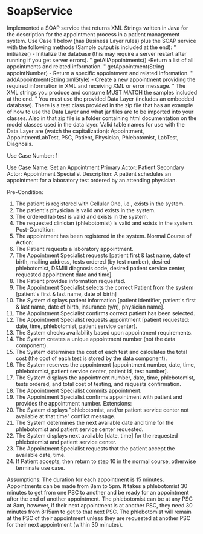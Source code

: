 # SoapService
Implemented a SOAP service that returns XML Strings written in Java for the description for the appointment process in a patient management system.
Use Case 1 below (has Business Layer rules) plus the SOAP service with the following methods (Sample output is included at the end):
"	initialize() - Initialize the database (this may require a server restart after running if you get server errors).
"	getAllAppointments() -Return a list of all appointments and related information.
"	getAppointment(String appointNumber) - Return a specific appointment and related information.
"	addAppointment(String xmlStyle) - Create a new appointment providing the required information in XML and receiving XML or error message.
"	The XML strings you produce and consume MUST MATCH the samples included at the end.
"	You must use the provided Data Layer (includes an embedded database).  There is a test class provided in the zip file that has an example of how to use the Data Layer and what jar files are to be imported into your classes. Also in that zip file is a folder containing html documentation on the model classes used in the data layer.  Valid table names for use with the Data Layer are (watch the capitalization): Appointment, AppointmentLabTest, PSC, Patient, Physician, Phlebotomist, LabTest, Diagnosis.

Use Case Number: 1 

Use Case Name: Set an Appointment
Primary Actor: Patient
Secondary Actor: Appointment Specialist
Description:
A patient schedules an appointment for a laboratory test ordered by an attending physician.

Pre-Condition:
1.	The patient is registered with Cellular One, i.e., exists in the system. 
2.	The patient's physician is valid and exists in the system. 
3.	The ordered lab test is valid and exists in the system. 
4.	The requested clinician (phlebotomist) is valid and exists in the system. 
Post-Condition:	
1.	The appointment has been registered in the system.
Normal Course of Action:
1.	The Patient requests a laboratory appointment. 
2.	The Appointment Specialist requests [patient first & last name, date of birth, mailing address, tests ordered (by test number), desired phlebotomist, DSMIII diagnosis code, desired patient service center, requested appointment date and time].
3.	The Patient provides information requested. 
4.	The Appointment Specialist selects the correct Patient from the system [patient's first & last name, date of birth]
5.	The System displays patient information [patient identifier, patient's first & last name, date of birth, insurance (y/n), physician name].
6.	The Appointment Specialist confirms correct patient has been selected.
7.	The Appointment Specialist requests appointment [patient requested: date, time, phlebotomist, patient service center].
8.	The System checks availability based upon appointment requirements. 
9.	The System creates a unique appointment number (not the data component).
10.	The System determines the cost of each test and calculates the total cost (the cost of each test is stored by the data component).
11.	The System reserves the appointment [appointment number, date, time, phlebotomist, patient service center, patient id, test number].
12.	The System displays the appointment number, date, time, phlebotomist, tests ordered, and total cost of testing, and requests confirmation. 
13.	The Appointment Specialist commits appointment.
14.	The Appointment Specialist confirms appointment with patient and provides the appointment number. 
Extensions:
9.	The System displays "phlebotomist, and/or patient service center not available at that time" conflict message.
10.	The System determines the next available date and time for the phlebotomist and patient service center requested. 
11.	The System displays next available [date, time] for the requested phlebotomist and patient service center.
12.	The Appointment Specialist requests that the patient accept the available date, time.
13.	If Patient accepts, then return to step 10 in the normal course, otherwise terminate use case. 

Assumptions: 
The duration for each appointment is 15 minutes. 
Appointments can be made from 8am to 5pm.
It takes a phlebotomist 30 minutes to get from one PSC to another and be ready for an appointment after the end of another appointment.  The phlebotomist can be at any PSC at 8am, however, if their next appointment is at another PSC, they need 30 minutes from 8:15am to get to that next PSC.  The phlebotomist will remain at the PSC of their appointment unless they are requested at another PSC for their next appointment (within 30 minutes).
